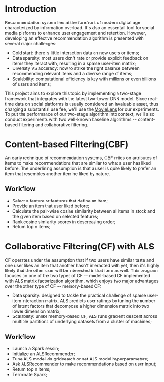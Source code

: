 # Introduction
Recommendation system lies at the forefront of modern digital age characterized by information overload. 
It's also an essentail tool for social media plaforms to enhance user engagement and retention. 
However, developing an effective recommendation algorithm is presented with several major challenges:

- Cold start: there is little interaction data on new users or items;
- Data sparsity: most users don't rate or provide explicit feedback on items they iteract with, resulting in a sparse user-item matrix;
- Diversity VS accuracy: how to strike the right balance between recommending relevant items and a diverse range of items;
- Scalability: computational efficiency is key with millions or even billions of users and items;

This project aims to explore this topic by implementing a two-stage framework that integrates with the latest two-tower DNN model. 
Since real-time data on social platforms is usually considered an invaluable asset, thus charging a substantial use fee, 
we'll use the [MovieLens](https://grouplens.org/datasets/movielens/32m/) for our experiments. To put the performance of our two-stage algorithm into context, 
we'll also conduct experiments with two well-known baseline algorithms -- content-based filtering and collaborative filtering.

# Content-based Filtering(CBF)
An early technique of recommendation systems, CBF relies on attributes of items to make recommendations that are similar to what a user has liked before. The underlining assumption is that a user is quite likely to prefer an item that resembles another item he liked by nature. 

## Workflow
- Select a feature or features that define an item;
- Provide an item that user liked before;
- Calculate the pair-wise cosine similarity between all items in stock and the given item based on selected features;
- Rank cosine similarity scores in descreasing order;
- Return top n items;

# Collaborative Filtering(CF) with ALS
CF operates under the assumption that if two users have similar taste and one user likes an item that another hasn't interacted with yet, then it's highly likely that the other user will be interested in that item as well. This program focuses on one of the two types of CF -- model-based CF implemented with ALS matrix factorization algorithm, which enjoys two major advantages over the other type of CF -- memory-based CF:
- Data sparsity: designed to tackle the practical challenge of sparse user-item interaction matrix, ALS predicts user ratings by tuning the number of latent factors that decompose a higher dimension matrix into two lower dimension matrix;
- Scalability: unlike memory-based CF, ALS runs gradient descent across multiple partitions of underlying datasets from a cluster of machines;

## Workflow
- Launch a Spark sessin;
- Initialize an ALSRecommender;
- Tune ALS model via gridsearch or set ALS model hyperparameters;
- Ask ALSRecommender to make recommendations based on user input;
- Return top n items;
- Terminate Spark;